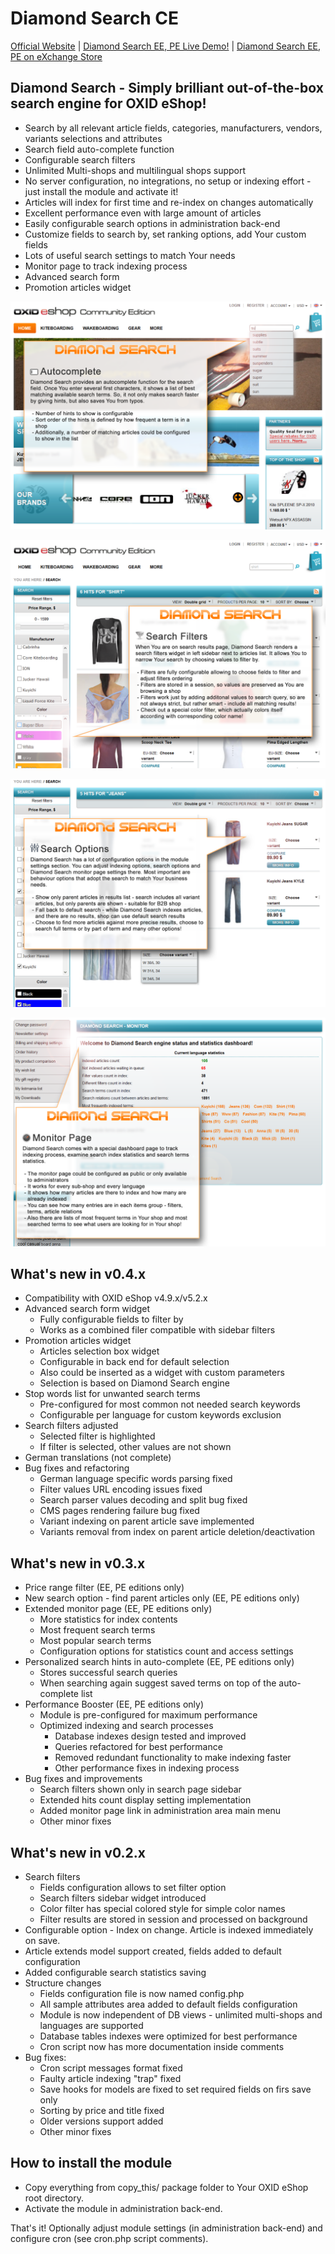 Diamond Search CE
=================

[Official Website](http://www.druteika.lt/#diamond_search_for_oxid_eshop) | [Diamond Search EE, PE Live Demo!](http://www.druteika.lt/diamond_search_demo/) | [Diamond Search EE, PE on eXchange Store](http://exchange.oxid-esales.com/Shopping-experience/Shop-search/Diamond-Search-EE-PE-0-3-0-Stable-EE-PE-4-7-x-5-0-x-4-8-x-5-1-x.html)

Diamond Search - Simply brilliant out-of-the-box search engine for OXID eShop!
------------------------------------------------------------------------------

 - Search by all relevant article fields, categories, manufacturers, vendors, variants selections and attributes
 - Search field auto-complete function
 - Configurable search filters
 - Unlimited Multi-shops and multilingual shops support
 - No server configuration, no integrations, no setup or indexing effort - just install the module and activate it!
 - Articles will index for first time and re-index on changes automatically
 - Excellent performance even with large amount of articles
 - Easily configurable search options in administration back-end
 - Customize fields to search by, set ranking options, add Your custom fields
 - Lots of useful search settings to match Your needs
 - Monitor page to track indexing process
 - Advanced search form
 - Promotion articles widget

![Diamond Search - Autocomplete](docs/1-autocomplete.png)

![Diamond Search - Filters](docs/3-filters.png)

![Diamond Search - Options](docs/5-options.png)

![Diamond Search - Monitor](docs/6-monitor.png)

What's new in v0.4.x
--------------------
 - Compatibility with OXID eShop v4.9.x/v5.2.x
 - Advanced search form widget
    - Fully configurable fields to filter by
    - Works as a combined filer compatible with sidebar filters
 - Promotion articles widget
    - Articles selection box widget
    - Configurable in back end for default selection
    - Also could be inserted as a widget with custom parameters
    - Selection is based on Diamond Search engine
 - Stop words list for unwanted search terms
    - Pre-configured for most common not needed search keywords
    - Configurable per language for custom keywords exclusion
 - Search filters adjusted
    - Selected filter is highlighted
    - If filter is selected, other values are not shown
 - German translations (not complete)
 - Bug fixes and refactoring
    - German language specific words parsing fixed
    - Filter values URL encoding issues fixed
    - Search parser values decoding and split bug fixed
    - CMS pages rendering failure bug fixed
    - Variant indexing on parent article save implemented
    - Variants removal from index on parent article deletion/deactivation

What's new in v0.3.x
--------------------
 - Price range filter (EE, PE editions only)
 - New search option - find parent articles only (EE, PE editions only)
 - Extended monitor page (EE, PE editions only)
    - More statistics for index contents
    - Most frequent search terms
    - Most popular search terms
    - Configuration options for statistics count and access settings
 - Personalized search hints in auto-complete (EE, PE editions only)
    - Stores successful search queries
    - When searching again suggest saved terms on top of the auto-complete list
 - Performance Booster (EE, PE editions only)
    - Module is pre-configured for maximum performance
    - Optimized indexing and search processes
      - Database indexes design tested and improved
      - Queries refactored for best performance
      - Removed redundant functionality to make indexing faster
      - Other performance fixes in indexing process
 - Bug fixes and improvements
    - Search filters shown only in search page sidebar
    - Extended hits count display setting implementation
    - Added monitor page link in administration area main menu
    - Other minor fixes

What's new in v0.2.x
--------------------
 - Search filters
    - Fields configuration allows to set filter option
    - Search filters sidebar widget introduced
    - Color filter has special colored style for simple color names
    - Filter results are stored in session and processed on background
 - Configurable option - Index on change. Article is indexed immediately on save.
 - Article extends model support created, fields added to default configuration
 - Added configurable search statistics saving
 - Structure changes
    - Fields configuration file is now named config.php
    - All sample attributes area added to default fields configuration
    - Module is now independent of DB views - unlimited multi-shops and languages are supported
    - Database tables indexes were optimized for best performance
    - Cron script now has more documentation inside comments
 - Bug fixes:
    - Cron script messages format fixed
    - Faulty article indexing "trap" fixed
    - Save hooks for models are fixed to set required fields on firs save only
	- Sorting by price and title fixed
	- Older versions support added
    - Other minor fixes

How to install the module
-------------------------
 - Copy everything from copy_this/ package folder to Your OXID eShop root directory.
 - Activate the module in administration back-end.

That's it!
Optionally adjust module settings (in administration back-end) and configure cron (see cron.php script comments).
